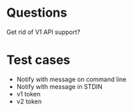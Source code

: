 # Questions

Get rid of V1 API support?

# Test cases

* Notify with message on command line
* Notify with message in STDIN
* v1 token
* v2 token
